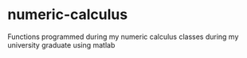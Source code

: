 # numeric-calculus
Functions programmed during my numeric calculus classes during my university graduate using matlab

